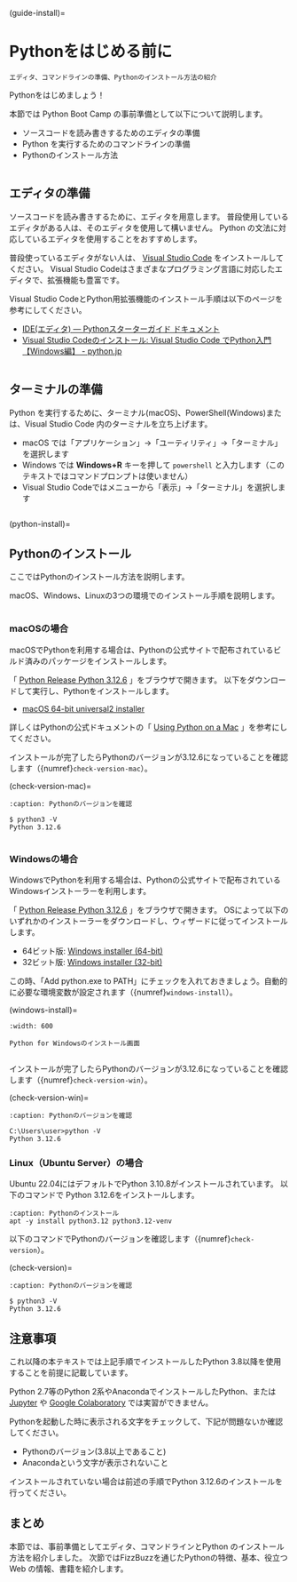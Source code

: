(guide-install)=

# Pythonをはじめる前に

```{admonition} 節サブタイトル
エディタ、コマンドラインの準備、Pythonのインストール方法の紹介
```

Pythonをはじめましょう！

本節では Python Boot Camp の事前準備として以下について説明します。

- ソースコードを読み書きするためのエディタの準備
- Python を実行するためのコマンドラインの準備
- Pythonのインストール方法

```{index} Editor single: Editor; VS Code
```

## エディタの準備

ソースコードを読み書きするために、エディタを用意します。
普段使用しているエディタがある人は、そのエディタを使用して構いません。
Python の文法に対応しているエディタを使用することをおすすめします。

普段使っているエディタがない人は、 [Visual Studio Code](https://code.visualstudio.com/) をインストールしてください。
Visual Studio Codeはさまざまなプログラミング言語に対応したエディタで、拡張機能も豊富です。

Visual Studio CodeとPython用拡張機能のインストール手順は以下のページを参考にしてください。

- [IDE(エディタ) — Pythonスターターガイド ドキュメント](https://starter-guide.od.pythonic-exam.com/ja/latest/ide/index.html)
- [Visual Studio Codeのインストール: Visual Studio Code でPython入門 【Windows編】 - python.jp](https://www.python.jp/python_vscode/windows/setup/install_vscode.html)

```{index} Terminal
```

## ターミナルの準備

Python を実行するために、ターミナル(macOS)、PowerShell(Windows)または、Visual Studio Code 内のターミナルを立ち上げます。

- macOS では「アプリケーション」→「ユーティリティ」→「ターミナル」を選択します
- Windows では **Windows+R** キーを押して `powershell` と入力します（このテキストではコマンドプロンプトは使いません）
- Visual Studio Codeではメニューから「表示」→「ターミナル」を選択します

```{index} Install
```

(python-install)=

## Pythonのインストール

ここではPythonのインストール方法を説明します。

macOS、Windows、Linuxの3つの環境でのインストール手順を説明します。

```{index} single: Install; macOS
```

### macOSの場合

macOSでPythonを利用する場合は、Pythonの公式サイトで配布されているビルド済みのパッケージをインストールします。

「 [Python Release Python 3.12.6](https://www.python.org/downloads/release/python-3126/) 」をブラウザで開きます。
以下をダウンロードして実行し、Pythonをインストールします。

- [macOS 64-bit universal2 installer](https://www.python.org/ftp/python/3.12.6/python-3.12.6-macos11.pkg)

詳しくはPythonの公式ドキュメントの「 [Using Python on a Mac](https://docs.python.org/ja/3/using/mac.html) 」を参考にしてください。

インストールが完了したらPythonのバージョンが3.12.6になっていることを確認します（{numref}`check-version-mac`）。

(check-version-mac)=

```{code-block} bash
:caption: Pythonのバージョンを確認

$ python3 -V
Python 3.12.6
```

```{index} single: Install; Windows
```

### Windowsの場合

WindowsでPythonを利用する場合は、Pythonの公式サイトで配布されているWindowsインストーラーを利用します。

「 [Python Release Python 3.12.6](https://www.python.org/downloads/release/python-3126/) 」をブラウザで開きます。
OSによって以下のいずれかのインストーラーをダウンロードし、ウィザードに従ってインストールします。

- 64ビット版: [Windows installer (64-bit)](https://www.python.org/ftp/python/3.12.6/python-3.12.6-amd64.exe)
- 32ビット版: [Windows installer (32-bit)](https://www.python.org/ftp/python/3.12.6/python-3.12.6.exe)

この時、「Add python.exe to PATH」にチェックを入れておきましょう。自動的に必要な環境変数が設定されます（{numref}`windows-install`）。

(windows-install)=

```{figure} images/pythonforwindows1.png
:width: 600

Python for Windowsのインストール画面
```

```{index} single: Install; Linux
```

インストールが完了したらPythonのバージョンが3.12.6になっていることを確認します（{numref}`check-version-win`）。

(check-version-win)=

```{code-block} doscon
:caption: Pythonのバージョンを確認

C:\Users\user>python -V
Python 3.12.6
```

### Linux（Ubuntu Server）の場合

Ubuntu 22.04にはデフォルトでPython 3.10.8がインストールされています。
以下のコマンドで Python 3.12.6をインストールします。
```{code-block} bash
:caption: Pythonのインストール
apt -y install python3.12 python3.12-venv
```

以下のコマンドでPythonのバージョンを確認します（{numref}`check-version`）。

(check-version)=

```{code-block} bash
:caption: Pythonのバージョンを確認

$ python3 -V
Python 3.12.6
```

## 注意事項

これ以降の本テキストでは上記手順でインストールしたPython 3.8以降を使用することを前提に記載しています。

Python 2.7等のPython 2系やAnacondaでインストールしたPython、または [Jupyter](https://jupyter.org/) や [Google Colaboratory](https://colab.research.google.com/?hl=ja) では実習ができません。

Pythonを起動した時に表示される文字をチェックして、下記が問題ないか確認してください。

- Pythonのバージョン(3.8以上であること)
- Anacondaという文字が表示されないこと

インストールされていない場合は前述の手順でPython 3.12.6のインストールを行ってください。

## まとめ

本節では、事前準備としてエディタ、コマンドラインとPython のインストール方法を紹介しました。
次節ではFizzBuzzを通じたPythonの特徴、基本、役立つWeb の情報、書籍を紹介します。
